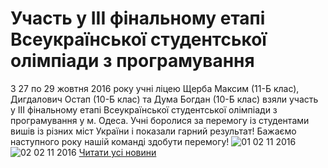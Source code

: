 # Участь у ІІІ фінальному етапі Всеукраїнської студентської олімпіади з програмування
З 27 по 29 жовтня 2016 року учні ліцею Щерба Максим (11-Б клас), Дигдалович Остап (10-Б клас) та Дума Богдан (10-Б клас) взяли участь у ІІІ фінальному етапі Всеукраїнської студентської олімпіади з програмування у м. Одеса.
Учні боролися за перемогу із студентами вишів із різних міст України і показали гарний результат! Бажаємо наступного року нашій команді здобути перемогу!
![01 02 11 2016](/images/участь-у-ііі-фінальному-етапі-всеукраїнської-студентської/01-02-11-2016_497x280.jpg)
![02 02 11 2016](/images/участь-у-ііі-фінальному-етапі-всеукраїнської-студентської/02-02-11-2016_497x280.jpg)
[Читати усі новини](/news)

